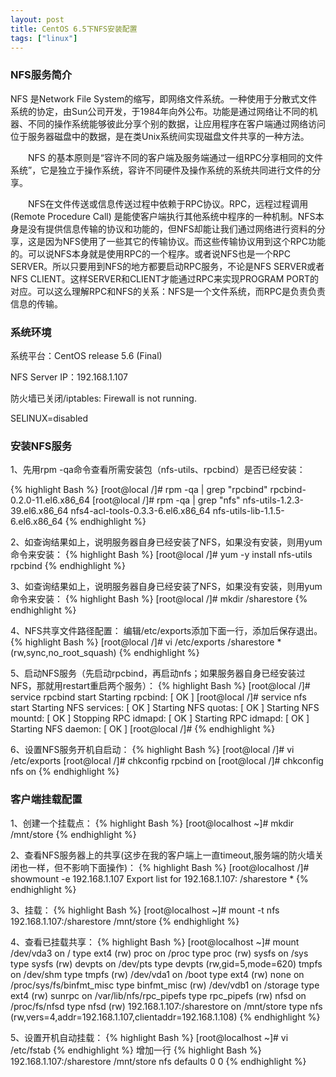 ```yaml
---
layout: post
title: CentOS 6.5下NFS安装配置
tags: ["linux"]
---
```



###  NFS服务简介


NFS 是Network File System的缩写，即网络文件系统。一种使用于分散式文件系统的协定，由Sun公司开发，于1984年向外公布。功能是通过网络让不同的机器、不同的操作系统能够彼此分享个别的数据，让应用程序在客户端通过网络访问位于服务器磁盘中的数据，是在类Unix系统间实现磁盘文件共享的一种方法。

　　NFS 的基本原则是“容许不同的客户端及服务端通过一组RPC分享相同的文件系统”，它是独立于操作系统，容许不同硬件及操作系统的系统共同进行文件的分享。

　　NFS在文件传送或信息传送过程中依赖于RPC协议。RPC，远程过程调用 (Remote Procedure Call) 是能使客户端执行其他系统中程序的一种机制。NFS本身是没有提供信息传输的协议和功能的，但NFS却能让我们通过网络进行资料的分享，这是因为NFS使用了一些其它的传输协议。而这些传输协议用到这个RPC功能的。可以说NFS本身就是使用RPC的一个程序。或者说NFS也是一个RPC SERVER。所以只要用到NFS的地方都要启动RPC服务，不论是NFS SERVER或者NFS CLIENT。这样SERVER和CLIENT才能通过RPC来实现PROGRAM PORT的对应。可以这么理解RPC和NFS的关系：NFS是一个文件系统，而RPC是负责负责信息的传输。

###  系统环境

系统平台：CentOS release 5.6 (Final)

NFS Server IP：192.168.1.107

防火墙已关闭/iptables: Firewall is not running.

SELINUX=disabled

###  安装NFS服务

1、先用rpm -qa命令查看所需安装包（nfs-utils、rpcbind）是否已经安装：

{% highlight Bash %}
[root@local /]# rpm -qa | grep "rpcbind"
rpcbind-0.2.0-11.el6.x86_64
[root@local /]# rpm -qa | grep "nfs"
nfs-utils-1.2.3-39.el6.x86_64
nfs4-acl-tools-0.3.3-6.el6.x86_64
nfs-utils-lib-1.1.5-6.el6.x86_64
{% endhighlight %}

2、如查询结果如上，说明服务器自身已经安装了NFS，如果没有安装，则用yum命令来安装：
{% highlight Bash %}
[root@local /]# yum -y install nfs-utils rpcbind
{% endhighlight %}

3、如查询结果如上，说明服务器自身已经安装了NFS，如果没有安装，则用yum命令来安装：
{% highlight Bash %}
[root@local /]# mkdir /sharestore
{% endhighlight %}

4、NFS共享文件路径配置：
编辑/etc/exports添加下面一行，添加后保存退出。
{% highlight Bash %}
[root@local /]# vi /etc/exports
/sharestore     *(rw,sync,no_root_squash)
{% endhighlight %}

5、启动NFS服务（先启动rpcbind，再启动nfs；如果服务器自身已经安装过NFS，那就用restart重启两个服务）：
{% highlight Bash %}
[root@local /]# service rpcbind start
Starting rpcbind:                                          [  OK  ]
[root@local /]# service nfs start
Starting NFS services:                                     [  OK  ]
Starting NFS quotas:                                       [  OK  ]
Starting NFS mountd:                                       [  OK  ]
Stopping RPC idmapd:                                       [  OK  ]
Starting RPC idmapd:                                       [  OK  ]
Starting NFS daemon:                                       [  OK  ]
[root@local /]#
{% endhighlight %}

6、设置NFS服务开机自启动：
{% highlight Bash %}
[root@local /]# vi /etc/exports
[root@local /]# chkconfig rpcbind on
[root@local /]# chkconfig nfs on
{% endhighlight %}

### 客户端挂载配置

1、创建一个挂载点：
{% highlight Bash %}
[root@localhost ~]# mkdir /mnt/store
{% endhighlight %}


2、查看NFS服务器上的共享(这步在我的客户端上一直timeout,服务端的防火墙关闭也一样，但不影响下面操作)：
{% highlight Bash %}
[root@localhost /]# showmount -e 192.168.1.107
Export list for 192.168.1.107:
/sharestore *
{% endhighlight %}

3、挂载：
{% highlight Bash %}
[root@localhost ~]# mount -t nfs 192.168.1.107:/sharestore /mnt/store
{% endhighlight %}

4、查看已挂载共享：
{% highlight Bash %}
[root@localhost ~]# mount
/dev/vda3 on / type ext4 (rw)
proc on /proc type proc (rw)
sysfs on /sys type sysfs (rw)
devpts on /dev/pts type devpts (rw,gid=5,mode=620)
tmpfs on /dev/shm type tmpfs (rw)
/dev/vda1 on /boot type ext4 (rw)
none on /proc/sys/fs/binfmt_misc type binfmt_misc (rw)
/dev/vdb1 on /storage type ext4 (rw)
sunrpc on /var/lib/nfs/rpc_pipefs type rpc_pipefs (rw)
nfsd on /proc/fs/nfsd type nfsd (rw)
192.168.1.107:/sharestore on /mnt/store type nfs (rw,vers=4,addr=192.168.1.107,clientaddr=192.168.1.108)
{% endhighlight %}

5、设置开机自动挂载：
{% highlight Bash %}
[root@localhost ~]# vi /etc/fstab
{% endhighlight %}
增加一行
{% highlight Bash %}
192.168.1.107:/sharestore    /mnt/store   nfs    defaults 0 0
{% endhighlight %}

